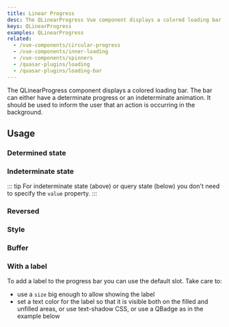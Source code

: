 ```yaml
---
title: Linear Progress
desc: The QLinearProgress Vue component displays a colored loading bar. The bar can either have a determinate progress or an indeterminate animation.
keys: QLinearProgress
examples: QLinearProgress
related:
  - /vue-components/circular-progress
  - /vue-components/inner-loading
  - /vue-components/spinners
  - /quasar-plugins/loading
  - /quasar-plugins/loading-bar
---
```


The QLinearProgress component displays a colored loading bar. The bar can either have a determinate progress or an indeterminate animation. It should be used to inform the user that an action is occurring in the background.

<doc-api file="QLinearProgress" />

## Usage

### Determined state
<doc-example title="Determined state" file="Determinate" />

### Indeterminate state
<doc-example title="Indeterminate state" file="Indeterminate" />

::: tip
For indeterminate state (above) or query state (below) you don't need to specify the `value` property.
:::

<doc-example title="Query state" file="Query" />

### Reversed

<doc-example title="Reverse progress direction" file="Reverse" />

### Style

<doc-example title="Custom height" file="CustomHeight" />

<doc-example title="Standard sizes" file="StandardSizes" />

<doc-example title="Stripe" file="Stripe" />

<doc-example title="Force dark mode" file="OnDarkBackground" dark />

### Buffer

<doc-example title="Buffer" file="Buffering" />

### With a label

To add a label to the progress bar you can use the default slot. Take care to:
  - use a `size` big enough to allow showing the label
  - set a text color for the label so that it is visible both on the filled and unfilled areas, or use text-shadow CSS, or use a QBadge as in the example below

<doc-example title="With a label" file="Label" />
